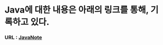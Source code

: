 
# Java에 대한 내용은 아래의 링크를 통해, 기록하고 있다.

### URL : [JavaNote](https://github.com/kyungstar/JustDoIt-Java)